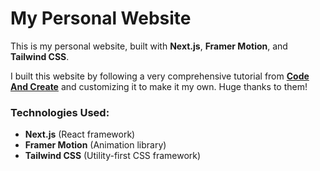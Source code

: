 # My Personal Website

This is my personal website, built with **Next.js**, **Framer Motion**, and **Tailwind CSS**. 

I built this website by following a very comprehensive tutorial from [**Code And Create**](https://www.youtube.com/watch?v=MLrMyKfVBAk) and customizing it to make it my own. Huge thanks to them! 

### Technologies Used:
- **Next.js** (React framework)
- **Framer Motion** (Animation library)
- **Tailwind CSS** (Utility-first CSS framework)
